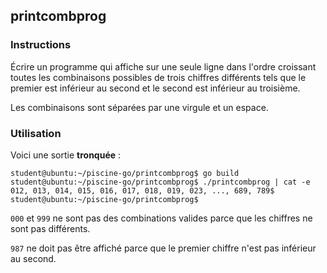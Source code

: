 ## printcombprog

### Instructions

Écrire un programme qui affiche sur une seule ligne dans l'ordre croissant toutes les combinaisons possibles de trois chiffres différents tels que le premier est inférieur au second et le second est inférieur au troisième.

Les combinaisons sont séparées par une virgule et un espace.

### Utilisation

Voici une sortie **tronquée** :

```console
student@ubuntu:~/piscine-go/printcombprog$ go build
student@ubuntu:~/piscine-go/printcombprog$ ./printcombprog | cat -e
012, 013, 014, 015, 016, 017, 018, 019, 023, ..., 689, 789$
student@ubuntu:~/piscine-go/printcombprog$
```

`000` et `999` ne sont pas des combinations valides parce que les chiffres ne sont pas différents.

`987` ne doit pas être affiché parce que le premier chiffre n'est pas inférieur au second.
